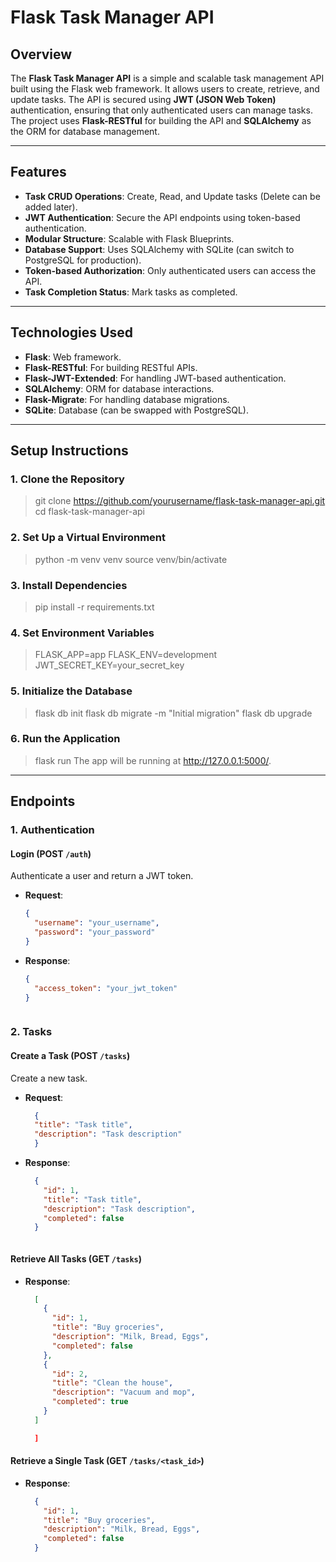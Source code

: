 # Flask Task Manager API

## Overview

The **Flask Task Manager API** is a simple and scalable task management API built using the Flask web framework. It allows users to create, retrieve, and update tasks. The API is secured using **JWT (JSON Web Token)** authentication, ensuring that only authenticated users can manage tasks. The project uses **Flask-RESTful** for building the API and **SQLAlchemy** as the ORM for database management.

---

## Features

- **Task CRUD Operations**: Create, Read, and Update tasks (Delete can be added later).
- **JWT Authentication**: Secure the API endpoints using token-based authentication.
- **Modular Structure**: Scalable with Flask Blueprints.
- **Database Support**: Uses SQLAlchemy with SQLite (can switch to PostgreSQL for production).
- **Token-based Authorization**: Only authenticated users can access the API.
- **Task Completion Status**: Mark tasks as completed.

---

## Technologies Used

- **Flask**: Web framework.
- **Flask-RESTful**: For building RESTful APIs.
- **Flask-JWT-Extended**: For handling JWT-based authentication.
- **SQLAlchemy**: ORM for database interactions.
- **Flask-Migrate**: For handling database migrations.
- **SQLite**: Database (can be swapped with PostgreSQL).

---
## Setup Instructions

### 1. Clone the Repository
> git clone https://github.com/yourusername/flask-task-manager-api.git
> cd flask-task-manager-api

### 2. Set Up a Virtual Environment
> python -m venv venv
> source venv/bin/activate  

### 3. Install Dependencies
> pip install -r requirements.txt

### 4. Set Environment Variables
> FLASK_APP=app
> FLASK_ENV=development
> JWT_SECRET_KEY=your_secret_key

### 5. Initialize the Database
> flask db init
> flask db migrate -m "Initial migration"
> flask db upgrade

### 6.  Run the Application
> flask run
The app will be running at http://127.0.0.1:5000/.
---

## Endpoints

### 1. **Authentication**

#### Login (POST `/auth`)
Authenticate a user and return a JWT token.

- **Request**:
  ```json
  {
    "username": "your_username",
    "password": "your_password"
  }

- **Response**:
  ```json
  {  
    "access_token": "your_jwt_token"
  }



### 2. **Tasks**

#### Create a Task (POST `/tasks`)
Create a new task.

- **Request**:
  ```json
    {
    "title": "Task title",
    "description": "Task description"
    }

- **Response**:
  ```json
    {
      "id": 1,
      "title": "Task title",
      "description": "Task description",
      "completed": false
    }



#### Retrieve All Tasks (GET `/tasks`)

- **Response**:
  ```json
    [
      {
        "id": 1,
        "title": "Buy groceries",
        "description": "Milk, Bread, Eggs",
        "completed": false
      },
      {
        "id": 2,
        "title": "Clean the house",
        "description": "Vacuum and mop",
        "completed": true
      }
    ]

    ]

#### Retrieve a Single Task (GET `/tasks/<task_id>`)

- **Response**:
  ```json
    {
      "id": 1,
      "title": "Buy groceries",
      "description": "Milk, Bread, Eggs",
      "completed": false
    }


  